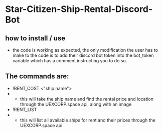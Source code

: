 # Star-Citizen-Ship-Rental-Discord-Bot
## how to install / use
- the code is working as expected, the only modification the user has to make to the code is to add their discord bot token into the bot_token variable which has a comment instructing you to do so.
## The commands are:
- !RENT_COST <"ship name">
- - this will take the ship name and find the rental price and location through the UEXCORP.space api, along with an image
- !RENT_LIST
- - this will list all available ships for rent and their prices through the UEXCORP.space api
